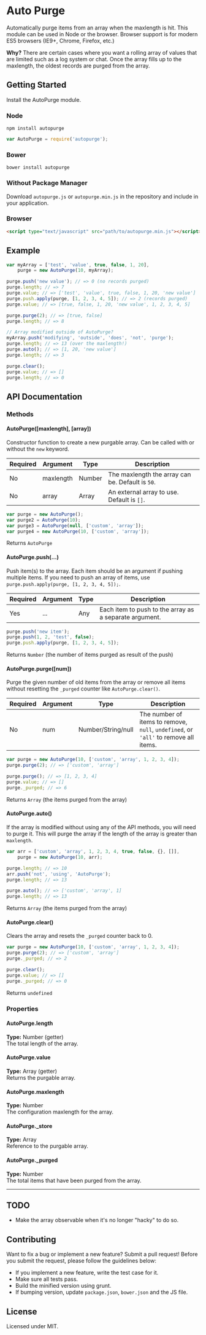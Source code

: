 # Auto Purge
Automatically purge items from an array when the maxlength is hit. This module can be used in Node or the browser. Browser support is for modern ES5 browsers (IE9+, Chrome, Firefox, etc.)

**Why?** There are certain cases where you want a rolling array of values that are limited such as a log system or chat. Once the array fills up to the maxlength, the oldest records are purged from the array.

## Getting Started
Install the AutoPurge module.

### Node

    npm install autopurge

```javascript
var AutoPurge = require('autopurge');
```

### Bower

    bower install autopurge

### Without Package Manager
Download `autopurge.js` or `autopurge.min.js` in the repository and include in your application.

### Browser

```html
<script type="text/javascript" src="path/to/autopurge.min.js"></script>
```

## Example

```javascript
var myArray = ['test', 'value', true, false, 1, 20],
    purge = new AutoPurge(10, myArray);

purge.push('new value'); // => 0 (no records purged)
purge.length; // => 7
purge.value; // => ['test', 'value', true, false, 1, 20, 'new value']
purge.push.apply(purge, [1, 2, 3, 4, 5]); // => 2 (records purged)
purge.value; // => [true, false, 1, 20, 'new value', 1, 2, 3, 4, 5]

purge.purge(2); // => [true, false]
purge.length; // => 8

// Array modified outside of AutoPurge?
myArray.push('modifying', 'outside', 'does', 'not', 'purge');
purge.length; // => 13 (over the maxlength!)
purge.auto(); // => [1, 20, 'new value']
purge.length; // => 3

purge.clear();
purge.value; // => []
purge.length; // => 0
```

## API Documentation

### Methods
#### AutoPurge([maxlength], [array])
Constructor function to create a new purgable array. Can be called with or without the `new` keyword.

Required | Argument      | Type      | Description
-------- | ------------- | --------- | ------------
No       | maxlength     | Number    | The maxlength the array can be. Default is `50`.
No       | array         | Array     | An external array to use. Default is `[]`.

```javascript
var purge = new AutoPurge();
var purge2 = AutoPurge(10);
var purge3 = AutoPurge(null, ['custom', 'array']);
var purge4 = new AutoPurge(10, ['custom', 'array']);
```

Returns `AutoPurge`

#### AutoPurge.push(...)
Push item(s) to the array. Each item should be an argument if pushing multiple items. If you need to push an array of items, use `purge.push.apply(purge, [1, 2, 3, 4, 5]);`.

Required | Argument      | Type      | Description
-------- | ------------- | --------- | ------------
Yes      | ...           | Any       | Each item to push to the array as a separate argument.

```javascript
purge.push('new item');
purge.push(1, 2, 'test', false);
purge.push.apply(purge, [1, 2, 3, 4, 5]);
```

Returns `Number` (the number of items purged as result of the push)

#### AutoPurge.purge([num])
Purge the given number of old items from the array or remove all items without resetting the `_purged` counter like `AutoPurge.clear()`.

Required | Argument      | Type               | Description
-------- | ------------- | ------------------ | ------------
No       | num           | Number/String/null | The number of items to remove, `null`, `undefined`, or `'all'` to remove all items.

```javascript
var purge = new AutoPurge(10, ['custom', 'array', 1, 2, 3, 4]);
purge.purge(2); // => ['custom', 'array']

purge.purge(); // => [1, 2, 3, 4]
purge.value; // => []
purge._purged; // => 6
```

Returns `Array` (the items purged from the array)

#### AutoPurge.auto()
If the array is modified without using any of the API methods, you will need to purge it. This will purge the array if the length of the array is greater than `maxlength`.

```javascript
var arr = ['custom', 'array', 1, 2, 3, 4, true, false, {}, []],
    purge = new AutoPurge(10, arr);

purge.length; // => 10
arr.push('not', 'using', 'AutoPurge');
purge.length; // => 13

purge.auto(); // => ['custom', 'array', 1]
purge.length; // => 13
```

Returns `Array` (the items purged from the array)

#### AutoPurge.clear()
Clears the array and resets the `_purged` counter back to 0.

```javascript
var purge = new AutoPurge(10, ['custom', 'array', 1, 2, 3, 4]);
purge.purge(2); // => ['custom', 'array']
purge._purged; // => 2

purge.clear();
purge.value; // => []
purge._purged; // => 0
```

Returns `undefined`

### Properties
#### AutoPurge.length
**Type:** Number (getter)<br>
The total length of the array.

#### AutoPurge.value
**Type:** Array (getter)<br>
Returns the purgable array.

#### AutoPurge.maxlength
**Type:** Number<br>
The configuration maxlength for the array.

#### AutoPurge._store
**Type:** Array<br>
Reference to the purgable array.

#### AutoPurge._purged
**Type:** Number<br>
The total items that have been purged from the array.

---

## TODO

* Make the array observable when it's no longer "hacky" to do so.

## Contributing
Want to fix a bug or implement a new feature? Submit a pull request! Before you submit the request, please follow the guidelines below:

* If you implement a new feature, write the test case for it.
* Make sure all tests pass.
* Build the minified version using grunt.
* If bumping version, update `package.json`, `bower.json` and the JS file.

## License
Licensed under MIT.
